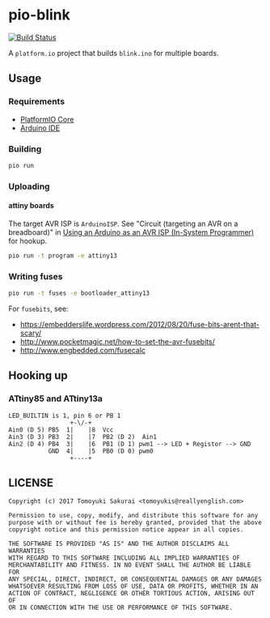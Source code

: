 # pio-blink

[![Build Status](https://travis-ci.org/trombik/pio-blink.svg?branch=master)](https://travis-ci.org/trombik/pio-blink)

A `platform.io` project that builds `blink.ino` for multiple boards.

## Usage

### Requirements

* [PlatformIO Core](http://docs.platformio.org/en/latest/core.html)
* [Arduino IDE](http://www.arduino.org/learning/getting-started)

### Building

```sh
pio run
```

### Uploading

#### attiny boards

The target AVR ISP is `ArduinoISP`. See "Circuit (targeting an AVR on a
breadboard)" in [Using an Arduino as an AVR ISP (In-System
Programmer)](https://www.arduino.cc/en/Tutorial/ArduinoISP) for hookup.

```sh
pio run -t program -e attiny13
```

### Writing fuses

```sh
pio run -t fuses -e bootloader_attiny13
```

For `fusebits`, see:

* https://embedderslife.wordpress.com/2012/08/20/fuse-bits-arent-that-scary/
* http://www.pocketmagic.net/how-to-set-the-avr-fusebits/
* http://www.engbedded.com/fusecalc

## Hooking up

### ATtiny85 and ATtiny13a

```
LED_BUILTIN is 1, pin 6 or PB 1
                 +-\/-+
Ain0 (D 5) PB5  1|    |8  Vcc
Ain3 (D 3) PB3  2|    |7  PB2 (D 2)  Ain1
Ain2 (D 4) PB4  3|    |6  PB1 (D 1) pwm1 --> LED + Registor --> GND
           GND  4|    |5  PB0 (D 0) pwm0
                 +----+
```

## LICENSE

```
Copyright (c) 2017 Tomoyuki Sakurai <tomoyukis@reallyenglish.com>

Permission to use, copy, modify, and distribute this software for any
purpose with or without fee is hereby granted, provided that the above
copyright notice and this permission notice appear in all copies.

THE SOFTWARE IS PROVIDED "AS IS" AND THE AUTHOR DISCLAIMS ALL WARRANTIES
WITH REGARD TO THIS SOFTWARE INCLUDING ALL IMPLIED WARRANTIES OF
MERCHANTABILITY AND FITNESS. IN NO EVENT SHALL THE AUTHOR BE LIABLE FOR
ANY SPECIAL, DIRECT, INDIRECT, OR CONSEQUENTIAL DAMAGES OR ANY DAMAGES
WHATSOEVER RESULTING FROM LOSS OF USE, DATA OR PROFITS, WHETHER IN AN
ACTION OF CONTRACT, NEGLIGENCE OR OTHER TORTIOUS ACTION, ARISING OUT OF
OR IN CONNECTION WITH THE USE OR PERFORMANCE OF THIS SOFTWARE.
```
